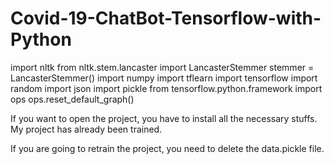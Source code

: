 # Covid-19-ChatBot-Tensorflow-with-Python
import nltk
from nltk.stem.lancaster import LancasterStemmer
stemmer = LancasterStemmer()
import numpy
import tflearn
import tensorflow
import random
import json
import pickle
from tensorflow.python.framework import ops
ops.reset_default_graph()


If you want to open the project, you have to install all the necessary stuffs. My project has already been trained.

If you are going to retrain the project, you need to delete the data.pickle file.
